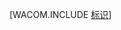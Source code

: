 <properties linkid="dev-net-fundamentals-identity" urlDisplayName="Identity" pageTitle="Azure Identity" metaKeywords="Azure identity, Azure Active Directory, Azure AD, cloud identity ad, cloud active directory" description="Learn about using Active Directory in Azure." metaCanonical="" services="active-directory" documentationCenter=".NET" title="" authors="" solutions="" manager="" editor="" />
<tags ms.service="active-directory"
    ms.date=""
    wacn.date=""
    />

[WACOM.INCLUDE [标识](../includes/identity.md)]

  [标识]: ../includes/identity.md
